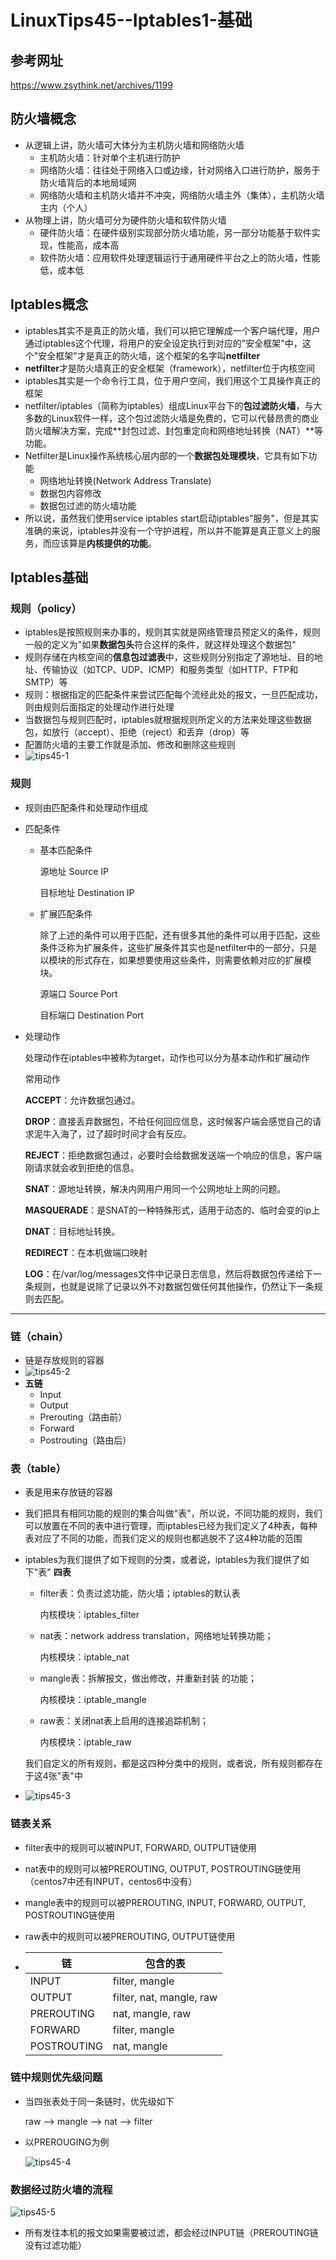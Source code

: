 # LinuxTips45--Iptables1-基础

## 参考网址

https://www.zsythink.net/archives/1199

## 防火墙概念

+ 从逻辑上讲，防火墙可大体分为主机防火墙和网络防火墙
  + 主机防火墙：针对单个主机进行防护
  + 网络防火墙：往往处于网络入口或边缘，针对网络入口进行防护，服务于防火墙背后的本地局域网
  + 网络防火墙和主机防火墙并不冲突，网络防火墙主外（集体），主机防火墙主内（个人）
+ 从物理上讲，防火墙可分为硬件防火墙和软件防火墙
  + 硬件防火墙：在硬件级别实现部分防火墙功能，另一部分功能基于软件实现，性能高，成本高
  + 软件防火墙：应用软件处理逻辑运行于通用硬件平台之上的防火墙，性能低，成本低

## Iptables概念

+ iptables其实不是真正的防火墙，我们可以把它理解成一个客户端代理，用户通过iptables这个代理，将用户的安全设定执行到对应的"安全框架"中，这个"安全框架"才是真正的防火墙，这个框架的名字叫**netfilter**
+ **netfilter**才是防火墙真正的安全框架（framework），netfilter位于内核空间
+ iptables其实是一个命令行工具，位于用户空间，我们用这个工具操作真正的框架
+ netfilter/iptables（简称为iptables）组成Linux平台下的**包过滤防火墙**，与大多数的Linux软件一样，这个包过滤防火墙是免费的，它可以代替昂贵的商业防火墙解决方案，完成**封包过滤、封包重定向和网络地址转换（NAT）**等功能。
+ Netfilter是Linux操作系统核心层内部的一个**数据包处理模块**，它具有如下功能
  + 网络地址转换(Network Address Translate)
  + 数据包内容修改
  + 数据包过滤的防火墙功能
+ 所以说，虽然我们使用service iptables start启动iptables"服务"，但是其实准确的来说，iptables并没有一个守护进程，所以并不能算是真正意义上的服务，而应该算是**内核提供的功能**。

## Iptables基础

### 规则（policy）

+ iptables是按照规则来办事的，规则其实就是网络管理员预定义的条件，规则一般的定义为"如果**数据包头**符合这样的条件，就这样处理这个数据包"
+ 规则存储在内核空间的**信息包过滤表**中，这些规则分别指定了源地址、目的地址、传输协议（如TCP、UDP、ICMP）和服务类型（如HTTP、FTP和SMTP）等
+ 规则：根据指定的匹配条件来尝试匹配每个流经此处的报文，一旦匹配成功，则由规则后面指定的处理动作进行处理
+ 当数据包与规则匹配时，iptables就根据规则所定义的方法来处理这些数据包，如放行（accept）、拒绝（reject）和丢弃（drop）等
+ 配置防火墙的主要工作就是添加、修改和删除这些规则
+ ![tips45-1](tips45-1.jpg)

### 规则

+ 规则由匹配条件和处理动作组成

+ 匹配条件

  + 基本匹配条件

    源地址 Source IP 

    目标地址 Destination IP

  + 扩展匹配条件

    除了上述的条件可以用于匹配，还有很多其他的条件可以用于匹配，这些条件泛称为扩展条件，这些扩展条件其实也是netfilter中的一部分，只是以模块的形式存在，如果想要使用这些条件，则需要依赖对应的扩展模块。

    源端口 Source Port

    目标端口 Destination Port

+ 处理动作

  处理动作在iptables中被称为target，动作也可以分为基本动作和扩展动作

  常用动作

  **ACCEPT**：允许数据包通过。

  **DROP**：直接丢弃数据包，不给任何回应信息，这时候客户端会感觉自己的请求泥牛入海了，过了超时时间才会有反应。

  **REJECT**：拒绝数据包通过，必要时会给数据发送端一个响应的信息，客户端刚请求就会收到拒绝的信息。

  **SNAT**：源地址转换，解决内网用户用同一个公网地址上网的问题。

  **MASQUERADE**：是SNAT的一种特殊形式，适用于动态的、临时会变的ip上

  **DNAT**：目标地址转换。

  **REDIRECT**：在本机做端口映射

  **LOG**：在/var/log/messages文件中记录日志信息，然后将数据包传递给下一条规则，也就是说除了记录以外不对数据包做任何其他操作，仍然让下一条规则去匹配。

---

### 链（chain）

+  链是存放规则的容器
+ ![tips45-2](tips45-2.jpg)
+ **五链**
  + Input
  + Output
  + Prerouting（路由前）
  + Forward
  + Postrouting（路由后）

### 表（table）

+ 表是用来存放链的容器

+ 我们把具有相同功能的规则的集合叫做"表"，所以说，不同功能的规则，我们可以放置在不同的表中进行管理，而iptables已经为我们定义了4种表，每种表对应了不同的功能，而我们定义的规则也都逃脱不了这4种功能的范围

+ iptables为我们提供了如下规则的分类，或者说，iptables为我们提供了如下"表" **四表**

  + filter表：负责过滤功能，防火墙；iptables的默认表

    内核模块：iptables_filter

  + nat表：network address translation，网络地址转换功能；

    内核模块：iptable_nat

  + mangle表：拆解报文，做出修改，并重新封装 的功能；

    内核模块：iptable_mangle

  + raw表：关闭nat表上启用的连接追踪机制；

    内核模块：iptable_raw

  我们自定义的所有规则，都是这四种分类中的规则，或者说，所有规则都存在于这4张"表"中

+ ![tips45-3](tips45-3.jpg)

### 链表关系

+ filter表中的规则可以被INPUT, FORWARD, OUTPUT链使用
+ nat表中的规则可以被PREROUTING, OUTPUT, POSTROUTING链使用（centos7中还有INPUT，centos6中没有）
+ mangle表中的规则可以被PREROUTING, INPUT, FORWARD, OUTPUT, POSTROUTING链使用

+ raw表中的规则可以被PREROUTING, OUTPUT链使用

+ | 链          | 包含的表                 |
  | ----------- | ------------------------ |
  | INPUT       | filter, mangle           |
  | OUTPUT      | filter, nat, mangle, raw |
  | PREROUTING  | nat, mangle, raw         |
  | FORWARD     | filter, mangle           |
  | POSTROUTING | nat, mangle              |

### 链中规则优先级问题

+ 当四张表处于同一条链时，优先级如下

  raw --> mangle --> nat --> filter

+ 以PREROUGING为例

  ![tips45-4](tips45-4.jpg)

### 数据经过防火墙的流程

![tips45-5](tips45-5.jpg)

+ 所有发往本机的报文如果需要被过滤，都会经过INPUT链（PREROUTING链没有过滤功能）




